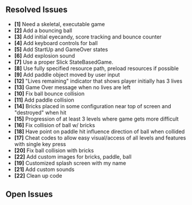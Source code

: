 ## Resolved Issues ##

- **[1]** Need a skeletal, executable game
- **[2]** Add a bouncing ball
- **[3]** Add initial eyecandy, score tracking and bounce counter
- **[4]** Add keyboard controls for ball
- **[5]** Add StartUp and GameOver states
- **[6]** Add explosion sound
- **[7]** Use a proper Slick StateBasedGame.
- **[8]** Use fully specified resource path, preload resources if possible
- **[9]** Add paddle object moved by user input
- **[12]** "Lives remaining" indicator that shows player initially has 3 lives
- **[13]** Game Over message when no lives are left
- **[10]** Fix ball bounce collision
- **[11]** Add paddle collision
- **[14]** Bricks placed in some configuration near top of screen and "destroyed" when hit
- **[15]** Progression of at least 3 levels where game gets more difficult
- **[16]** Fix collision of ball w/ bricks
- **[18]** Have point on paddle hit influence direction of ball when collided
- **[17]** Cheat codes to allow easy visual/access of all levels and features with single key press
- **[20]** Fix ball collision with bricks
- **[22]** Add custom images for bricks, paddle, ball
- **[19]** Customized splash screen with my name
- **[21]** Add custom sounds
- **[22]** Clean up code

## Open Issues ##
